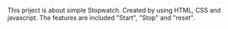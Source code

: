This priject is about simple Stopwatch. Created by using HTML, CSS and javascript. The features are included "Start", "Stop" and "reset".
